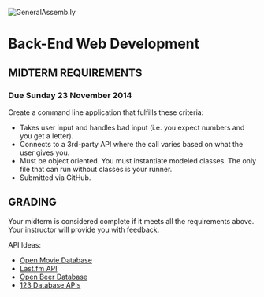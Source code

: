 ![GeneralAssemb.ly](https://github.com/generalassembly/ga-ruby-on-rails-for-devs/raw/master/images/ga.png "GeneralAssemb.ly")

# Back-End Web Development
## MIDTERM REQUIREMENTS
### Due **Sunday 23 November 2014**

Create a command line application that fulfills these criteria:
* Takes user input and handles bad input (i.e. you expect numbers and you get a letter).
* Connects to a 3rd-party API where the call varies based on what the user gives you.
* Must be object oriented. You must instantiate modeled classes. The only file that can run without classes is your runner.
* Submitted via GitHub.

## GRADING
Your midterm is considered complete if it meets all the requirements above. Your instructor will provide you with feedback.

API Ideas:
* [Open Movie Database](http://omdbapi.com/)
* [Last.fm API](http://www.last.fm/api/rest)
* [Open Beer Database](http://openbeerdatabase.com/documentation/beers-get)
* [123 Database APIs](http://www.programmableweb.com/news/123-database-apis-geonames-freebase-and-yahoo-query-language/2012/05/23)
